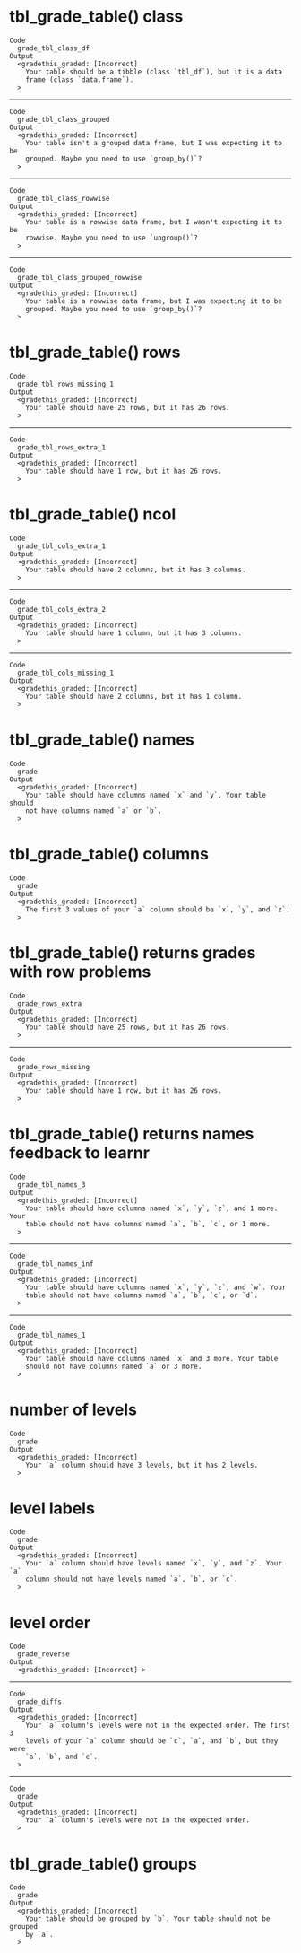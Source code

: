 # tbl_grade_table() class

    Code
      grade_tbl_class_df
    Output
      <gradethis_graded: [Incorrect]
        Your table should be a tibble (class `tbl_df`), but it is a data
        frame (class `data.frame`).
      >

---

    Code
      grade_tbl_class_grouped
    Output
      <gradethis_graded: [Incorrect]
        Your table isn't a grouped data frame, but I was expecting it to be
        grouped. Maybe you need to use `group_by()`?
      >

---

    Code
      grade_tbl_class_rowwise
    Output
      <gradethis_graded: [Incorrect]
        Your table is a rowwise data frame, but I wasn't expecting it to be
        rowwise. Maybe you need to use `ungroup()`?
      >

---

    Code
      grade_tbl_class_grouped_rowwise
    Output
      <gradethis_graded: [Incorrect]
        Your table is a rowwise data frame, but I was expecting it to be
        grouped. Maybe you need to use `group_by()`?
      >

# tbl_grade_table() rows

    Code
      grade_tbl_rows_missing_1
    Output
      <gradethis_graded: [Incorrect]
        Your table should have 25 rows, but it has 26 rows.
      >

---

    Code
      grade_tbl_rows_extra_1
    Output
      <gradethis_graded: [Incorrect]
        Your table should have 1 row, but it has 26 rows.
      >

# tbl_grade_table() ncol

    Code
      grade_tbl_cols_extra_1
    Output
      <gradethis_graded: [Incorrect]
        Your table should have 2 columns, but it has 3 columns.
      >

---

    Code
      grade_tbl_cols_extra_2
    Output
      <gradethis_graded: [Incorrect]
        Your table should have 1 column, but it has 3 columns.
      >

---

    Code
      grade_tbl_cols_missing_1
    Output
      <gradethis_graded: [Incorrect]
        Your table should have 2 columns, but it has 1 column.
      >

# tbl_grade_table() names

    Code
      grade
    Output
      <gradethis_graded: [Incorrect]
        Your table should have columns named `x` and `y`. Your table should
        not have columns named `a` or `b`.
      >

# tbl_grade_table() columns

    Code
      grade
    Output
      <gradethis_graded: [Incorrect]
        The first 3 values of your `a` column should be `x`, `y`, and `z`.
      >

# tbl_grade_table() returns grades with row problems

    Code
      grade_rows_extra
    Output
      <gradethis_graded: [Incorrect]
        Your table should have 25 rows, but it has 26 rows.
      >

---

    Code
      grade_rows_missing
    Output
      <gradethis_graded: [Incorrect]
        Your table should have 1 row, but it has 26 rows.
      >

# tbl_grade_table() returns names feedback to learnr

    Code
      grade_tbl_names_3
    Output
      <gradethis_graded: [Incorrect]
        Your table should have columns named `x`, `y`, `z`, and 1 more. Your
        table should not have columns named `a`, `b`, `c`, or 1 more.
      >

---

    Code
      grade_tbl_names_inf
    Output
      <gradethis_graded: [Incorrect]
        Your table should have columns named `x`, `y`, `z`, and `w`. Your
        table should not have columns named `a`, `b`, `c`, or `d`.
      >

---

    Code
      grade_tbl_names_1
    Output
      <gradethis_graded: [Incorrect]
        Your table should have columns named `x` and 3 more. Your table
        should not have columns named `a` or 3 more.
      >

# number of levels

    Code
      grade
    Output
      <gradethis_graded: [Incorrect]
        Your `a` column should have 3 levels, but it has 2 levels.
      >

# level labels

    Code
      grade
    Output
      <gradethis_graded: [Incorrect]
        Your `a` column should have levels named `x`, `y`, and `z`. Your `a`
        column should not have levels named `a`, `b`, or `c`.
      >

# level order

    Code
      grade_reverse
    Output
      <gradethis_graded: [Incorrect] >

---

    Code
      grade_diffs
    Output
      <gradethis_graded: [Incorrect]
        Your `a` column's levels were not in the expected order. The first 3
        levels of your `a` column should be `c`, `a`, and `b`, but they were
        `a`, `b`, and `c`.
      >

---

    Code
      grade
    Output
      <gradethis_graded: [Incorrect]
        Your `a` column's levels were not in the expected order.
      >

# tbl_grade_table() groups

    Code
      grade
    Output
      <gradethis_graded: [Incorrect]
        Your table should be grouped by `b`. Your table should not be grouped
        by `a`.
      >

